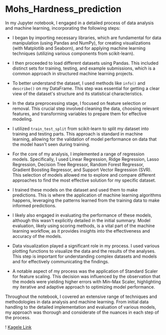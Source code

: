 # Mohs_Hardness_prediction
 
 In my Jupyter notebook, I engaged in a detailed process of data analysis and machine learning, incorporating the following steps:

- I began by importing necessary libraries, which are fundamental for data manipulation (using Pandas and NumPy), for creating visualizations (with Matplotlib and Seaborn), and for applying machine learning techniques (utilizing various components from scikit-learn).

- I then proceeded to load different datasets using Pandas. This included distinct sets for training, testing, and example submissions, which is a common approach in structured machine learning projects.

- To better understand the dataset, I used methods like `info()` and `describe()` on my DataFrame. This step was essential for getting a clear view of the dataset's structure and its statistical characteristics.

- In the data preprocessing stage, I focused on feature selection or removal. This crucial step involved cleaning the data, choosing relevant features, and transforming variables to prepare them for effective modeling.

- I utilized `train_test_split` from scikit-learn to split my dataset into training and testing parts. This approach is standard in machine learning, allowing for the validation of model performance on data that the model hasn't seen during training.

- For the core of my analysis, I implemented a range of regression models. Specifically, I used Linear Regression, Ridge Regression, Lasso Regression, Decision Tree Regressor, Random Forest Regressor, Gradient Boosting Regressor, and Support Vector Regression (SVR). This selection of models allowed me to explore and compare different approaches to find the most effective solution for my specific dataset.

- I trained these models on the dataset and used them to make predictions. This is where the application of machine learning algorithms happens, leveraging the patterns learned from the training data to make informed predictions.

- I likely also engaged in evaluating the performance of these models, although this wasn't explicitly detailed in the initial summary. Model evaluation, likely using scoring methods, is a vital part of the machine learning workflow, as it provides insights into the effectiveness and accuracy of the models.

- Data visualization played a significant role in my process. I used various plotting functions to visualize the data and the results of the analyses. This step is important for understanding complex datasets and models and for effectively communicating the findings.

- A notable aspect of my process was the application of Standard Scaler for feature scaling. This decision was influenced by the observation that the models were yielding higher errors with Min-Max Scaler, highlighting my iterative and adaptive approach to optimizing model performance.

Throughout the notebook, I covered an extensive range of techniques and methodologies in data analysis and machine learning. From initial data handling to the detailed implementation and evaluation of various models, my approach was thorough and considerate of the nuances in each step of the process.


! [Kagele Link](https://www.kaggle.com/abaliyan/mohs-hardness-s3e25-version-1)